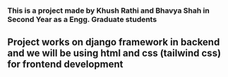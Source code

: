 ### This is a project made by Khush Rathi and Bhavya Shah in Second Year as a Engg. Graduate students
## Project works on django framework in backend and we will be using html and css (tailwind css) for frontend development
